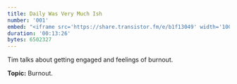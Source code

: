 ```yaml
---
title: Daily Was Very Much Ish
number: '001'
embed: "<iframe src='https://share.transistor.fm/e/b1f13049' width='100%' height='180' frameborder='0' scrolling='no' seamless='true' style='width:100%; height:180px;'></iframe>"
duration: '00:13:26'
bytes: 6502327
---
```


Tim talks about getting engaged and feelings of burnout.

**Topic:** Burnout.
